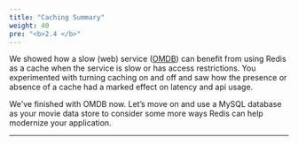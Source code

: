 ```yaml
---
title: "Caching Summary"
weight: 40
pre: "<b>2.4 </b>"
---
```

We showed how a slow (web) service ([OMDB]) can benefit from using Redis as a cache when the service is slow or has access restrictions. You experimented with turning caching on and off and saw how the presence or absence of a cache had a marked effect on latency and api usage.

We've finished with OMDB now. Let’s move on and use a MySQL database as your movie data store to consider some more ways Redis can help modernize your application.


----------
[OMDB]: https://omdbapi.com
